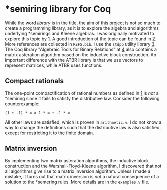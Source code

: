 *semiring library for Coq
=========================
While the word *library* is in the title, the aim of this project is not so much
to create a programming library, as it is to explore the algebra and algorithms
underlying *semirings and Kleene algebras. I was originally motivated to explore
this topic by [1]. A good introduction of the topic can be found in [2]. More
references are collected in `REFS.bib`. I use the `stdpp` utility library [3].
The Coq library "Algebraic Tools for Binary Relations" at [4] also contains a
matrix asteration algorithm based on the inductive block construction. An
important difference with the ATBR library is that we use vectors to represent
matrices, while ATBR uses functions.

[1]: http://r6.ca/blog/20110808X035622Z.html
[2]: https://doi.org/10.1016/0304-3975(77)90056-1
[3]: https://gitlab.mpi-sws.org/iris/stdpp
[4]: https://github.com/coq-community/atbr

Compact rationals
-----------------
The one-point compactification of rational numbers as defined in [1] is _not_ a
*semiring since it fails to satisfy the distributive law. Consider the following
counterexample:
```
(1 + -1) * ∞ ≠ 1 * ∞ + -1 * ∞
```
All other laws are satisfied, which is proven in `arithmetic.v`. I do not know a
way to change the definitions such that the distributive law is also satisfied,
except for restricting it to the finite domain.

Matrix inversion
----------------
By implementing two matrix asteration algorithms, the inductive block
construction and the Warshall-Floyd-Kleene algorithm, I discovered that not all
algorithms give rise to a matrix inversion algorithm. Unless I made a mistake,
it turns out that matrix inversion is _not_ a natural consequence of a solution
to the *semering rules. More details are in the `examples.v` file.
